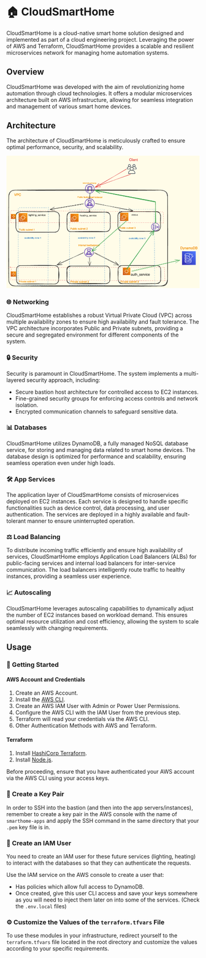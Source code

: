 
# 🏠 CloudSmartHome

CloudSmartHome is a cloud-native smart home solution designed and implemented as part of a cloud engineering project. Leveraging the power of AWS and Terraform, CloudSmartHome provides a scalable and resilient microservices network for managing home automation systems.

## Overview

CloudSmartHome was developed with the aim of revolutionizing home automation through cloud technologies. It offers a modular microservices architecture built on AWS infrastructure, allowing for seamless integration and management of various smart home devices.

## Architecture

The architecture of CloudSmartHome is meticulously crafted to ensure optimal performance, security, and scalability. 

![Architecture](./screenshot/smarthouse.png)

### 🌐 Networking

CloudSmartHome establishes a robust Virtual Private Cloud (VPC) across multiple availability zones to ensure high availability and fault tolerance. The VPC architecture incorporates Public and Private subnets, providing a secure and segregated environment for different components of the system.

### 🔒 Security

Security is paramount in CloudSmartHome. The system implements a multi-layered security approach, including:

- Secure bastion host architecture for controlled access to EC2 instances.
- Fine-grained security groups for enforcing access controls and network isolation.
- Encrypted communication channels to safeguard sensitive data.

### 📊 Databases 

CloudSmartHome utilizes DynamoDB, a fully managed NoSQL database service, for storing and managing data related to smart home devices. The database design is optimized for performance and scalability, ensuring seamless operation even under high loads.

### 🛠️ App Services

The application layer of CloudSmartHome consists of microservices deployed on EC2 instances. Each service is designed to handle specific functionalities such as device control, data processing, and user authentication. The services are deployed in a highly available and fault-tolerant manner to ensure uninterrupted operation.

### ⚖️ Load Balancing 

To distribute incoming traffic efficiently and ensure high availability of services, CloudSmartHome employs Application Load Balancers (ALBs) for public-facing services and internal load balancers for inter-service communication. The load balancers intelligently route traffic to healthy instances, providing a seamless user experience.

### 📈 Autoscaling

CloudSmartHome leverages autoscaling capabilities to dynamically adjust the number of EC2 instances based on workload demand. This ensures optimal resource utilization and cost efficiency, allowing the system to scale seamlessly with changing requirements.

## Usage

### 🚀 Getting Started

#### AWS Account and Credentials

1. Create an AWS Account.
2. Install the [AWS CLI](https://docs.aws.amazon.com/cli/latest/userguide/install-cliv2.html).
3. Create an AWS IAM User with Admin or Power User Permissions.
4. Configure the AWS CLI with the IAM User from the previous step.
5. Terraform will read your credentials via the AWS CLI.
6. Other Authentication Methods with AWS and Terraform.

#### Terraform

1. Install [HashiCorp Terraform](https://www.terraform.io/downloads.html).
2. Install [Node.js](https://nodejs.org/en/download/).

Before proceeding, ensure that you have authenticated your AWS account via the AWS CLI using your access keys.

### 🔑 Create a Key Pair

In order to SSH into the bastion (and then into the app servers/instances), remember to create a key pair in the AWS console with the name of `smarthome-apps` and apply the SSH command in the same directory that your `.pem` key file is in.

### 👤 Create an IAM User

You need to create an IAM user for these future services (lighting, heating) to interact with the databases so that they can authenticate the requests.

Use the IAM service on the AWS console to create a user that:

- Has policies which allow full access to DynamoDB.
- Once created, give this user CLI access and save your keys somewhere as you will need to inject them later on into some of the services. (Check the `.env.local` files)

### ⚙️ Customize the Values of the `terraform.tfvars` File

To use these modules in your infrastructure, redirect yourself to the `terraform.tfvars` file located in the root directory and customize the values according to your specific requirements.


